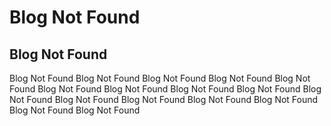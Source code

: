 # Blog Not Found

## Blog Not Found

Blog Not Found Blog Not Found Blog Not Found Blog Not Found Blog Not Found Blog Not Found Blog Not Found Blog Not Found Blog Not Found Blog Not Found Blog Not Found Blog Not Found Blog Not Found Blog Not Found Blog Not Found Blog Not Found 

